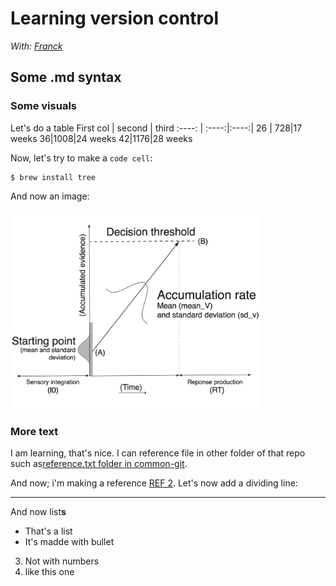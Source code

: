 # Learning version control

_With: [Franck](https://github.com/FranckPrts)_

## Some .md syntax
### Some visuals

Let's do a table
First col | second | third
:----: | :----:|:----:|
26 | 728|17 weeks
36|1008|24 weeks
42|1176|28 weeks

Now, let's try to make a `code cell`:
```shell
$ brew install tree
```

And now an image:

<img src="https://github.com/FranckPrts/git-papers/blob/master/common-git/LBA-MODEL.png" width="400">

### More text
I am learning, that's nice. I can reference file in other folder of that repo such as[reference.txt folder in common-git](https://github.com/FranckPrts/git-papers/blob/master/common-git/reference.txt).

And now; i'm making a reference [REF 2](https://www.merriam-webster.com/dictionary/reference). Let's now add a dividing line:

---

And now list**s**
- That's a list
- It's madde with bullet
3. Not with numbers
4. like this one
